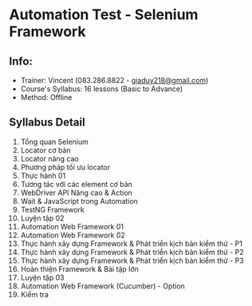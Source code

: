 # Automation Test - Selenium Framework
## Info:
- Trainer: Vincent (083.286.8822 - giaduy218@gmail.com)
- Course's Syllabus: 16 lessons (Basic to Advance)
- Method: Offline


## Syllabus Detail
1. Tổng quan Selenium
2. Locator cơ bản
3. Locator nâng cao
4. Phương pháp tối ưu locator
5. Thực hành 01
6. Tương tác với các element cơ bản
7. WebDriver API Nâng cao & Action
8. Wait & JavaScript trong Automation
9. TestNG Framework
10. Luyện tập 02
11. Automation Web Framework 01
12. Automation Web Framework 02
13. Thực hành xây dựng Framework & Phát triển kịch bản kiểm thử - P1
14. Thực hành xây dựng Framework & Phát triển kịch bản kiểm thử - P2
15. Thực hành xây dựng Framework & Phát triển kịch bản kiểm thử - P3
16. Hoàn thiện Framework & Bài tập lớn
17. Luyện tập 03
18. Automation Web Framework (Cucumber) - Option
19. Kiểm tra